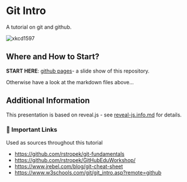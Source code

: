 # Git Intro

A tutorial on git and github.

![xkcd1597](https://imgs.xkcd.com/comics/git.png)

## Where and How to Start?

**START HERE**: [github pages](https://litec-hasp.github.io/git-intro/)- a slide show of this repository.

Otherwise have a look at the markdown files above...

## Additional Information

This presentation is based on reveal.js - see [reveal-js.info.md](./reveal-js-info.md) for details.

### :link: Important Links

Used as sources throughout this tutorial

- <https://github.com/rstropek/git-fundamentals>
- <https://github.com/rstropek/GitHubEduWorkshop/>
- <https://www.jrebel.com/blog/git-cheat-sheet>
- <https://www.w3schools.com/git/git_intro.asp?remote=github>
